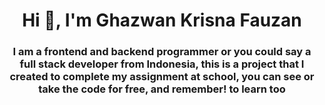 <h1 align="center">Hi 👋, I'm Ghazwan Krisna Fauzan</h1>
<h3 align="center">I am a frontend and backend programmer or you could say a full stack developer from Indonesia, this is a project that I created to complete my assignment at school, you can see or take the code for free, and remember! to learn too</h3>
